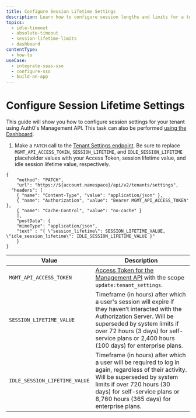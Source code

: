 ```yaml
---
title: Configure Session Lifetime Settings
description: Learn how to configure session lengths and limits for a tenant using the Auth0 Management API.
topics:
  - idle-timeout
  - absolute-timeout
  - session-lifetime-limits
  - dashboard
contentType:
  - how-to
useCase:
  - integrate-saas-sso
  - configure-sso
  - build-an-app
---
```

# Configure Session Lifetime Settings

This guide will show you how to configure session settings for your tenant using Auth0's Management API. This task can also be performed [using the Dashboard](/dashboard/guides/tenants/configure-session-lifetime-settings).

1. Make a `PATCH` call to the [Tenant Settings endpoint](/api/management/v2#!/tenants/patch_settings). Be sure to replace `MGMT_API_ACCESS_TOKEN`, `SESSION_LIFETIME`, and `IDLE_SESSION_LIFETIME` placeholder values with your Access Token, session lifetime value, and idle session lifetime value, respectively.

```har
{
	"method": "PATCH",
	"url": "https://${account.namespace}/api/v2/tenants/settings",
  "headers": [
  	{ "name": "Content-Type", "value": "application/json" },
  	{ "name": "Authorization", "value": "Bearer MGMT_API_ACCESS_TOKEN" },
  	{ "name": "Cache-Control", "value": "no-cache" }
	],
	"postData": {
    "mimeType": "application/json",
    "text" : "{ \"session_lifetime\": SESSION_LIFETIME_VALUE, \"idle_session_lifetime\": IDLE_SESSION_LIFETIME_VALUE }"
	}
}
```

| **Value** | **Description** |
| - | - |
| `MGMT_API_ACCESS_TOKEN`  | [Access Token for the Management API](/api/management/v2/tokens) with the scope `update:tenant_settings`. |
| `SESSION_LIFETIME_VALUE` | Timeframe (in hours) after which a user's session will expire if they haven’t interacted with the Authorization Server. Will be superseded by system limits if over 72 hours (3 days) for self-service plans or 2,400 hours (100 days) for enterprise plans. |
| `IDLE_SESSION_LIFETIME_VALUE` | Timeframe (in hours) after which a user will be required to log in again, regardless of their activity. Will be superseded by system limits if over 720 hours (30 days) for self-service plans or 8,760 hours (365 days) for enterprise plans. |